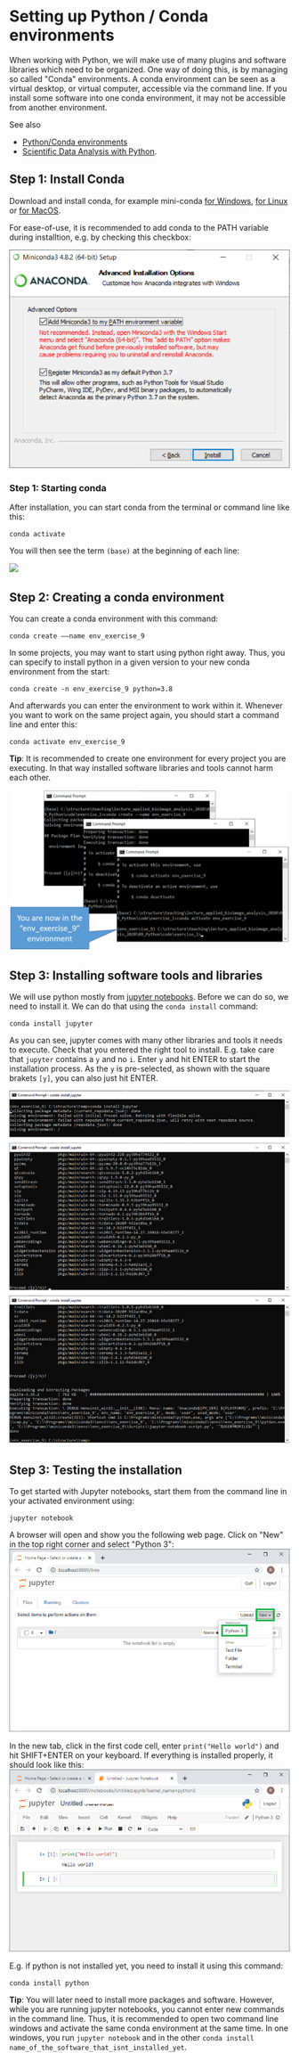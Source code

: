 # Setting up Python / Conda environments
When working with Python, we will make use of many plugins and software libraries which need to be organized.
One way of doing this, is by managing so called "Conda" environments.
A conda environment can be seen as a virtual desktop, or virtual computer, accessible via the command line. 
If you install some software into one conda environment, it may not be accessible from another environment.

See also 
* [Python/Conda environments](https://mpicbg-scicomp.github.io/ipf_howtoguides/guides/Python_Conda_Environments)
* [Scientific Data Analysis with Python](https://youtu.be/MOEPe9TGBK0).

## Step 1: Install Conda
Download and install conda, for example mini-conda 
[for Windows](https://docs.conda.io/en/latest/miniconda.html#windows-installers), 
[for Linux](https://docs.conda.io/en/latest/miniconda.html#linux-installers) or
[for MacOS](https://docs.conda.io/en/latest/miniconda.html#macosx-installers).

For ease-of-use, it is recommended to add conda to the PATH variable during installtion, e.g. by checking this checkbox:

![](PATH.png)

### Step 1: Starting conda

After installation, you can start conda from the terminal or command line like this:

```
conda activate
```

You will then see the term `(base)` at the beginning of each line:

![](pics/python_conda_environments/base_env.png)

## Step 2: Creating a conda environment
You can create a conda environment with this command:
```
conda create ––name env_exercise_9
```

In some projects, you may want to start using python right away. Thus, you can specify to install python in a given version to your new conda environment from the start:
```
conda create -n env_exercise_9 python=3.8
```

And afterwards you can enter the environment to work within it. 
Whenever you want to work on the same project again, you should start a command line and enter this:
```
conda activate env_exercise_9
```

**Tip**: It is recommended to create one environment for every project you are executing. 
In that way installed software libraries and tools cannot harm each other.

![](create_env.png)

## Step 3: Installing software tools and libraries
We will use python mostly from [jupyter notebooks](https://www.jupyter.org). 
Before we can do so, we need to install it. 
We can do that using the `conda install` command:

```
conda install jupyter
```

As you can see, jupyter comes with many other libraries and tools it needs to execute.
Check that you entered the right tool to install. E.g. take care that `jupyter` contains a `y` and no `i`.
Enter `y` and hit ENTER to start the installation process. 
As the `y` is pre-selected, as shown with the square brakets `[y]`, you can also just hit ENTER.

![](install_jupyter.png)

## Step 3: Testing the installation
To get started with Jupyter notebooks, start them from the command line in your activated environment using:

```
jupyter notebook
```

A browser will open and show you the following web page. Click on "New" in the top right corner and select "Python 3":
![](jupyter1.png)

In the new tab, click in the first code cell, enter `print("Hello world")` and hit SHIFT+ENTER on your keyboard. 
If everything is installed properly, it should look like this:
![](jupyter2.png)

E.g. if python is not installed yet, you need to install it using this command:
```
conda install python
```

**Tip**: You will later need to install more packages and software. 
However, while you are running jupyter notebooks, you cannot enter new commands in the command line.
Thus, it is recommended to open two command line windows and activate the same conda environment at the same time. 
In one windows, you run `jupyter notebook` and in the other `conda install name_of_the_software_that_isnt_installed_yet`.
